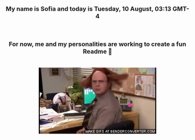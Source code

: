 


<div align="center">
<h3 >My name is Sofia and today is Tuesday, 10 August, 03:13 GMT-4</h3><br>
<h3 >For now, me and my personalities are working to create a fun Readme 👋
</h3><br>
<img src='img/dwight.gif' alt='working...'/>
</div>
